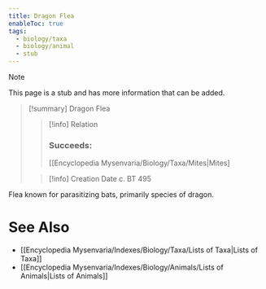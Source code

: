 ```yaml
---
title: Dragon Flea
enableToc: true
tags:
  - biology/taxa
  - biology/animal
  - stub
---
```


> [!note]
> This page is a stub and has more information that can be added.

> [!summary] Dragon Flea
> > [!info] Relation
> > ### Succeeds:
> > [[Encyclopedia Mysenvaria/Biology/Taxa/Mites|Mites]
>
> > [!info] Creation Date
> > c. BT 495

Flea known for parasitizing bats, primarily species of dragon.

# See Also
- [[Encyclopedia Mysenvaria/Indexes/Biology/Taxa/Lists of Taxa|Lists of Taxa]]
- [[Encyclopedia Mysenvaria/Indexes/Biology/Animals/Lists of Animals|Lists of Animals]]
